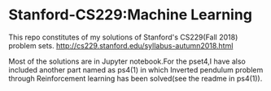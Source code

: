 # Stanford-CS229:Machine Learning
This repo constitutes of my solutions of Stanford's CS229(Fall 2018) problem sets.
http://cs229.stanford.edu/syllabus-autumn2018.html

Most of the solutions are in Jupyter notebook.For the pset4,I have also included another part named as ps4(1) in which Inverted pendulum problem through Reinforcement learning has been solved(see the readme in ps4(1)).
